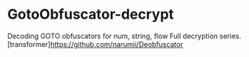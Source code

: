 # GotoObfuscator-decrypt
Decoding GOTO obfuscators for num, string, flow Full decryption series.
[transformer]https://github.com/narumii/Deobfuscator
